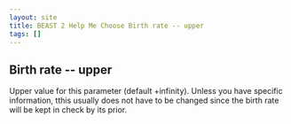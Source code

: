 ```yaml
---
layout: site
title: BEAST 2 Help Me Choose Birth rate -- upper
tags: []
---
```


## Birth rate -- upper

Upper value for this parameter (default +infinity).
Unless you have specific information, tthis usually does not have to be changed since the birth rate will be kept in check by its prior.
